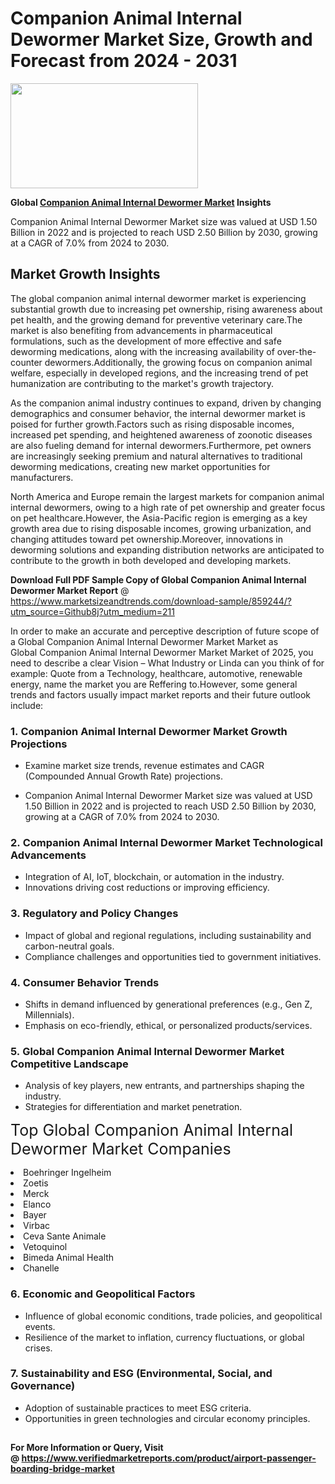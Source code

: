 <H1>Companion Animal Internal Dewormer Market Size, Growth and Forecast from 2024 - 2031</H1><img class="aligncenter size-medium wp-image-584254" src="https://thirdeyenews.in/wp-content/uploads/2024/09/Global-Market-Research-300x168.jpeg" alt="" width="300" height="168" /><p><strong>Global&nbsp;<a href="https://www.marketsizeandtrends.com/download-sample/859244/?utm_source=Github8j?utm_medium=211">Companion Animal Internal Dewormer Market</a> Insights</strong></p><p>Companion Animal Internal Dewormer Market size was valued at USD 1.50 Billion in 2022 and is projected to reach USD 2.50 Billion by 2030, growing at a CAGR of 7.0% from 2024 to 2030.</p><p><h2>Market Growth Insights</h2> <p>The global companion animal internal dewormer market is experiencing substantial growth due to increasing pet ownership, rising awareness about pet health, and the growing demand for preventive veterinary care.The market is also benefiting from advancements in pharmaceutical formulations, such as the development of more effective and safe deworming medications, along with the increasing availability of over-the-counter dewormers.Additionally, the growing focus on companion animal welfare, especially in developed regions, and the increasing trend of pet humanization are contributing to the market's growth trajectory.</p> <p>As the companion animal industry continues to expand, driven by changing demographics and consumer behavior, the internal dewormer market is poised for further growth.Factors such as rising disposable incomes, increased pet spending, and heightened awareness of zoonotic diseases are also fueling demand for internal dewormers.Furthermore, pet owners are increasingly seeking premium and natural alternatives to traditional deworming medications, creating new market opportunities for manufacturers.</p> <p>North America and Europe remain the largest markets for companion animal internal dewormers, owing to a high rate of pet ownership and greater focus on pet healthcare.However, the Asia-Pacific region is emerging as a key growth area due to rising disposable incomes, growing urbanization, and changing attitudes toward pet ownership.Moreover, innovations in deworming solutions and expanding distribution networks are anticipated to contribute to the growth in both developed and developing markets.</p> <p><span class=""><strong>Download Full PDF Sample Copy of Global Companion Animal Internal Dewormer Market Report</strong> @ <a href="https://www.marketsizeandtrends.com/download-sample/859244/?utm_source=Github8j?utm_medium=211" target="_blank">https://www.marketsizeandtrends.com/download-sample/859244/?utm_source=Github8j?utm_medium=211</a></span></p><p>In order to make an accurate and perceptive description of future scope of a Global&nbsp;Companion Animal Internal Dewormer Market Market as Global&nbsp;Companion Animal Internal Dewormer Market Market of 2025, you need to describe a clear Vision &ndash; What Industry or Linda can you think of for example: Quote from a Technology, healthcare, automotive, renewable energy, name the market you are Reffering to.However, some general trends and factors usually impact market reports and their future outlook include:</p><h3>1.&nbsp;<strong>Companion Animal Internal Dewormer Market Growth Projections</strong></h3><ul><li>Examine market size trends, revenue estimates and CAGR (Compounded Annual Growth Rate) projections.</li><li><p>Companion Animal Internal Dewormer Market size was valued at USD 1.50 Billion in 2022 and is projected to reach USD 2.50 Billion by 2030, growing at a CAGR of 7.0% from 2024 to 2030.</p></li></ul><h3>2.&nbsp;<strong>Companion Animal Internal Dewormer Market Technological Advancements</strong></h3><ul><li>Integration of AI, IoT, blockchain, or automation in the industry.</li><li>Innovations driving cost reductions or improving efficiency.</li></ul><h3>3.&nbsp;<strong>Regulatory and Policy Changes</strong></h3><ul><li>Impact of global and regional regulations, including sustainability and carbon-neutral goals.</li><li>Compliance challenges and opportunities tied to government initiatives.</li></ul><h3>4.&nbsp;<strong>Consumer Behavior Trends</strong></h3><ul><li>Shifts in demand influenced by generational preferences (e.g., Gen Z, Millennials).</li><li>Emphasis on eco-friendly, ethical, or personalized products/services.</li></ul><h3>5.&nbsp;<strong>Global Companion Animal Internal Dewormer Market Competitive Landscape</strong></h3><ul><li>Analysis of key players, new entrants, and partnerships shaping the industry.</li><li>Strategies for differentiation and market penetration.</li></ul><p data-pm-slice="1 1 []"><span style="color: inherit; font-family: inherit; font-size: 25px;">Top Global Companion Animal Internal Dewormer Market Companies</span></p><div class="" data-test-id=""><p><li>Boehringer Ingelheim</li><li> Zoetis</li><li> Merck</li><li> Elanco</li><li> Bayer</li><li> Virbac</li><li> Ceva Sante Animale</li><li> Vetoquinol</li><li> Bimeda Animal Health</li><li> Chanelle</li></p></div><h3>6.&nbsp;<strong>Economic and Geopolitical Factors</strong></h3><ul><li>Influence of global economic conditions, trade policies, and geopolitical events.</li><li>Resilience of the market to inflation, currency fluctuations, or global crises.</li></ul><h3>7.&nbsp;<strong>Sustainability and ESG (Environmental, Social, and Governance)</strong></h3><ul><li>Adoption of sustainable practices to meet ESG criteria.</li><li>Opportunities in green technologies and circular economy principles.</li></ul><h2><strong style="font-size: 14px;">For More Information or Query, Visit @&nbsp;</strong><a style="background-color: #ffffff; font-size: 14px;" href="https://www.marketsizeandtrends.com/report/companion-animal-internal-dewormer-market/" target="_blank">https://www.verifiedmarketreports.com/product/airport-passenger-boarding-bridge-market</a></h2>